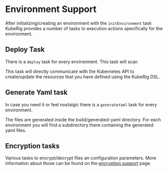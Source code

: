 # Environment Support

After initializing/creating an environment with the `initEnvironment` task KubeRig provides a number of tasks 
to execution actions specifically for the environment.

## Deploy Task

There is a `deploy` task for every environment. This task will scan

This task will directly communicate with the Kubernetes API to create/update the resources that you have defined using the KubeRig DSL. 

## Generate Yaml task

In case you need it or feel nostalgic there is a `generateYaml` task for every environment.

The files are generated inside the build/generated-yaml directory. For each environment you will find a subdirectory there containing the generated yaml files. 

## Encryption tasks

Various tasks to encrypt/decrypt files an configuration parameters. More information about those can be found on the [encryption support](encryption-support.md) page.

